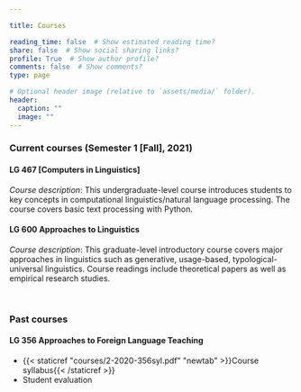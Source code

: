 ```yaml
---

title: Courses

reading_time: false  # Show estimated reading time?
share: false  # Show social sharing links?
profile: True  # Show author profile?
comments: false  # Show comments?
type: page

# Optional header image (relative to `assets/media/` folder).
header:
  caption: ""
  image: ""
---
```



### Current courses (Semester 1 [Fall], 2021)

#### LG 467 [Computers in Linguistics]
*Course description*: This undergraduate-level course introduces students to key concepts in computational linguistics/natural language processing. The course covers basic text processing with Python. 



#### LG 600 Approaches to Linguistics
*Course description*: This graduate-level introductory course covers major approaches in linguistics such as generative, usage-based, typological-universal linguistics. Course readings include theoretical papers as well as empirical research studies.


&nbsp;


### Past courses 

#### LG 356 Approaches to Foreign Language Teaching
+ {{< staticref "courses/2-2020-356syl.pdf" "newtab" >}}Course syllabus{{< /staticref >}} 
+ Student evaluation

